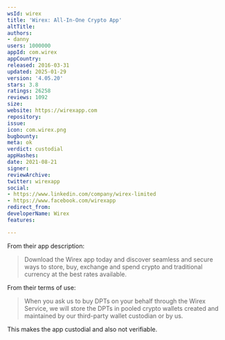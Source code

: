 ```yaml
---
wsId: wirex
title: 'Wirex: All-In-One Crypto App'
altTitle: 
authors:
- danny
users: 1000000
appId: com.wirex
appCountry: 
released: 2016-03-31
updated: 2025-01-29
version: '4.05.20'
stars: 3.8
ratings: 26258
reviews: 1092
size: 
website: https://wirexapp.com
repository: 
issue: 
icon: com.wirex.png
bugbounty: 
meta: ok
verdict: custodial
appHashes: 
date: 2021-08-21
signer: 
reviewArchive: 
twitter: wirexapp
social:
- https://www.linkedin.com/company/wirex-limited
- https://www.facebook.com/wirexapp
redirect_from: 
developerName: Wirex
features: 

---
```


From their app description:

> Download the Wirex app today and discover seamless and secure ways to store, buy, exchange and spend crypto and traditional currency at the best rates available.

From their terms of use:

> When you ask us to buy DPTs on your behalf through the Wirex Service, we will store the DPTs in pooled crypto wallets created and maintained by our third-party wallet custodian or by us.

This makes the app custodial and also not verifiable.
